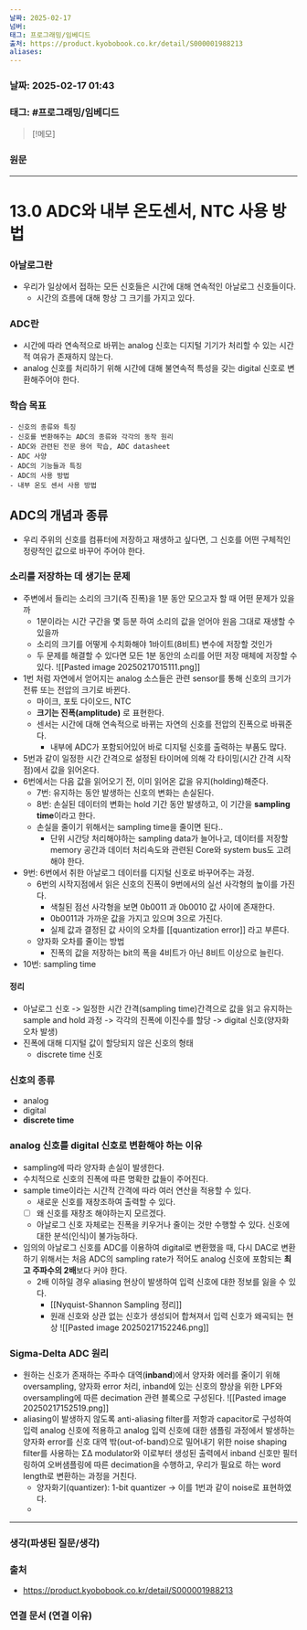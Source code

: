 ```yaml
---
날짜: 2025-02-17
넘버: 
태그: 프로그래밍/임베디드
출처: https://product.kyobobook.co.kr/detail/S000001988213
aliases:
---
```

### 날짜:  2025-02-17 01:43

### 태그: #프로그래밍/임베디드 

>[!메모]
>

### 원문
---
# 13.0 ADC와 내부 온도센서, NTC 사용 방법
### 아날로그란
- 우리가 일상에서 접하는 모든 신호들은 시간에 대해 연속적인 아날로그 신호들이다.
	- 시간의 흐름에 대해 항상 그 크기를 가지고 있다.
### ADC란
- 시간에 따라 연속적으로 바뀌는 analog 신호는 디지털 기기가 처리할 수 있는 시간적 여유가 존재하지 않는다.
- analog 신호를 처리하기 위해 시간에 대해 불연속적 특성을 갖는 digital 신호로 변환해주어야 한다.
### 학습 목표
```
- 신호의 종류와 특징
- 신호를 변환해주는 ADC의 종류와 각각의 동작 원리
- ADC와 관련된 전문 용어 학습, ADC datasheet
- ADC 사양
- ADC의 기능들과 특징
- ADC의 사용 방법
- 내부 온도 센서 사용 방법
```
## ADC의 개념과 종류
- 우리 주위의 신호를 컴퓨터에 저장하고 재생하고 싶다면, 그 신호를 어떤 구체적인 정량적인 값으로 바꾸어 주어야 한다.
### 소리를 저장하는 데 생기는 문제
- 주변에서 들리는 소리의 크기(즉 진폭)을 1분 동안 모으고자 할 때 어떤 문제가 있을까
	- 1분이라는 시간 구간을 몇 등분 하여 소리의 값을 얻어야 원음 그대로 재생할 수 있을까
	- 소리의 크기를 어떻게 수치화해야 1바이트(8비트) 변수에 저장할 것인가
	- 두 문제를 해결할 수 있다면 모든 1분 동안의 소리를 어떤 저장 매체에 저장할 수 있다.
![[Pasted image 20250217015111.png]]
- 1번 처럼 자연에서 얻어지는 analog 소스들은 관련 sensor를 통해 신호의 크기가 전류 또는 전압의 크기로 바뀐다.
	- 마이크, 포토 다이오드, NTC
	- **크기는 진폭(amplitude)** 로 표현한다.
	- 센서는 시간에 대해 연속적으로 바뀌는 자연의 신호를 전압의 진폭으로 바꿔준다.
		- 내부에 ADC가 포함되어있어 바로 디지털 신호를 출력하는 부품도 많다.
- 5번과 같이 일정한 시간 간격으로 설정된 타이머에 의해 각 타이밍(시간 간격 시작점)에서 값을 읽어온다.
- 6번에서는 다음 값을 읽어오기 전, 이미 읽어온 값을 유지(holding)해준다.
	- 7번: 유지하는 동안 발생하는 신호의 변화는 손실된다.
	- 8번: 손실된 데이터의 변화는 hold 기간 동안 발생하고, 이 기간을 **sampling time**이라고 한다.
	- 손실을 줄이기 위해서는 sampling time을 줄이면 된다..
		- 단위 시간당 처리해야하는 sampling data가 늘어나고, 데이터를 저장할 memory 공간과 데이터 처리속도와 관련된 Core와 system bus도 고려해야 한다.
- 9번: 6번에서 취한 아날로그 데이터를 디지털 신호로 바꾸어주는 과정.
	- 6번의 시작지점에서 읽은 신호의 진폭이 9번에서의 실선 사각형의 높이를 가진다.
		- 색칠된 점선 사각형을 보면 0b0011 과 0b0010 값 사이에 존재한다.
		- 0b0011과 가까운 값을 가지고 있으며 3으로 가진다.
		- 실제 값과 결정된 값 사이의 오차를 [[quantization error]] 라고 부른다.
	- 양자화 오차를 줄이는 방법
		- 진폭의 값을 저장하는 bit의 폭을 4비트가 아닌 8비트 이상으로 늘린다.
- 10번: sampling time
#### 정리
- 아날로그 신호 -> 일정한 시간 간격(sampling time)간격으로 값을 읽고 유지하는 sample and hold 과정 -> 각각의 진폭에 이진수를 할당 -> digital 신호(양자화 오차 발생)
- 진폭에 대해 디지털 값이 할당되지 않은 신호의 형태
	- discrete time 신호
### 신호의 종류
- analog
- digital
- **discrete time**
### analog 신호를 digital 신호로 변환해야 하는 이유
- sampling에 따라 양자화 손실이 발생한다.
- 수치적으로 신호의 진폭에 따른 명확한 값들이 주어진다.
- sample time이라는 시간적 간격에 따라 여러 연산을 적용할 수 있다.
	- 새로운 신호를 재창조하여 출력할 수 있다.
	- [ ] 왜 신호를 재창조 해야하는지 모르겠다.
	- 아날로그 신호 자체로는 진폭을 키우거나 줄이는 것만 수행할 수 있다. 신호에 대한 분석(인식)이 불가능하다.
- 임의의 아날로그 신호를 ADC를 이용하여 digital로 변환했을 때, 다시 DAC로 변환하기 위해서는 처음 ADC의 sampling rate가 적어도 analog 신호에 포함되는 **최고 주파수의 2배**보다 커야 한다.
	- 2배 이하일 경우 aliasing 현상이 발생하여 입력 신호에 대한 정보를 잃을 수 있다.
		- [[Nyquist-Shannon Sampling 정리]]
		- 원래 신호와 상관 없는 신호가 생성되어 합쳐져서 입력 신호가 왜곡되는 현상
![[Pasted image 20250217152246.png]]
### Sigma-Delta ADC 원리
- 원하는 신호가 존재하는 주파수 대역(**inband**)에서 양자화 에러를 줄이기 위해 oversampling, 양자화 error 처리, inband에 있는 신호의 향상을 위한 LPF와 oversampling에 따른 decimation 관련 블록으로 구성된다.
![[Pasted image 20250217152519.png]]
- aliasing이 발생하지 않도록 anti-aliasing filter를 저항과 capacitor로 구성하여 입력 analog 신호에 적용하고 analog 입력 신호에 대한 샘플링 과정에서 발생하는 양자화 error를 신호 대역 밖(out-of-band)으로 밀어내기 위한 noise shaping filter를 사용하는 ΣΔ modulator와 이로부터 생성된 출력에서 inband 신호만 필터링하여 오버샘플링에 따른 decimation을 수행하고, 우리가 필요로 하는 word length로 변환하는 과정을 거친다.
	- 양자화기(quantizer): 1-bit quantizer -> 이를 1번과 같이 noise로 표현하였다.
	- 



---
### 생각(파생된 질문/생각)

### 출처
- https://product.kyobobook.co.kr/detail/S000001988213

### 연결 문서 (연결 이유)
